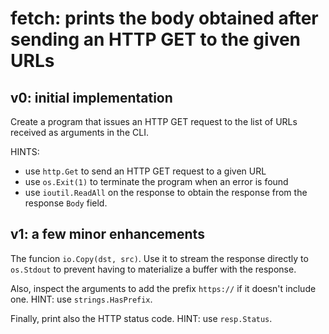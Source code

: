 # fetch: prints the body obtained after sending an HTTP GET to the given URLs

## v0: initial implementation

Create a program that issues an HTTP GET request to the list of URLs received as arguments in the CLI.

HINTS:
+ use `http.Get` to send an HTTP GET request to a given URL
+ use `os.Exit(1)` to terminate the program when an error is found
+ use `ioutil.ReadAll` on the response to obtain the response from the response `Body` field.

## v1: a few minor enhancements

The funcion `io.Copy(dst, src)`. Use it to stream the response directly to `os.Stdout` to prevent having to materialize a buffer with the response.

Also, inspect the arguments to add the prefix `https://` if it doesn't include one. HINT: use `strings.HasPrefix`.

Finally, print also the HTTP status code. HINT: use `resp.Status`.